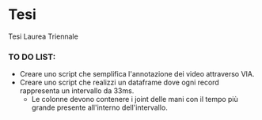 # Tesi
Tesi Laurea Triennale

### TO DO LIST:

- Creare uno script che semplifica l'annotazione dei video attraverso VIA.
- Creare uno script che realizzi un dataframe dove ogni record rappresenta un intervallo da 33ms.
  - Le colonne devono contenere i joint delle mani con il tempo più grande presente all'interno dell'intervallo.